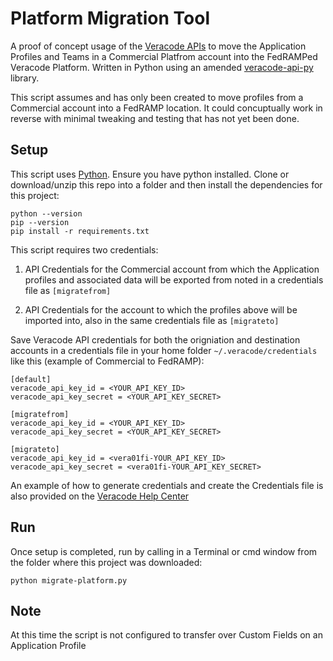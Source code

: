 # Platform Migration Tool

A proof of concept usage of the [Veracode APIs](https://docs.veracode.com/r/Veracode_APIs) to move the Application Profiles and Teams in a Commercial Platfrom account into the FedRAMPed Veracode Platform. Written in Python using an amended [veracode-api-py](https://github.com/veracode/veracode-api-py) library.

This script assumes and has only been created to move profiles from a Commercial account into a FedRAMP location. It could concuptually work in reverse with minimal tweaking and testing that has not yet been done. 

## Setup

This script uses [Python](https://www.python.org). Ensure you have python installed. Clone or download/unzip this repo into a folder and then install the dependencies for this project:

    python --version
    pip --version
    pip install -r requirements.txt

This script requires two credentials: 
1. API Credentials for the Commercial account from which the Application profiles and associated data will be exported from noted in a credentials file as `[migratefrom]`

2. API Credentials for the account to which the profiles above will be imported into, also in the same credentials file as `[migrateto]`

Save Veracode API credentials for both the origniation and destination accounts in a credentials file in your home folder `~/.veracode/credentials` like this (example of Commercial to FedRAMP):

    [default]
    veracode_api_key_id = <YOUR_API_KEY_ID>
    veracode_api_key_secret = <YOUR_API_KEY_SECRET>

    [migratefrom]
    veracode_api_key_id = <YOUR_API_KEY_ID>
    veracode_api_key_secret = <YOUR_API_KEY_SECRET>

    [migrateto]
    veracode_api_key_id = <vera01fi-YOUR_API_KEY_ID>
    veracode_api_key_secret = <vera01fi-YOUR_API_KEY_SECRET>

An example of how to generate credentials and create the Credentials file is also provided on the [Veracode Help Center](https://docs.veracode.com/r/c_configure_api_cred_file)

## Run

Once setup is completed, run by calling in a Terminal or cmd window from the folder where this project was downloaded:

    python migrate-platform.py

## Note

At this time the script is not configured to transfer over Custom Fields on an Application Profile
